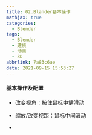 ```yaml
---
title: 02.Blander基本操作
mathjax: true
categories: 
  - Blender
tags: 
  - Blender
  - 建模
  - 动画
  - 3D
abbrlink: 7a83c6ae
date: 2021-09-15 15:53:27
---
```



#### 基本操作及配置

+ 改变视角：按住鼠标中健滑动

+ 缩放/改变视距：鼠标中间滚动

+ 